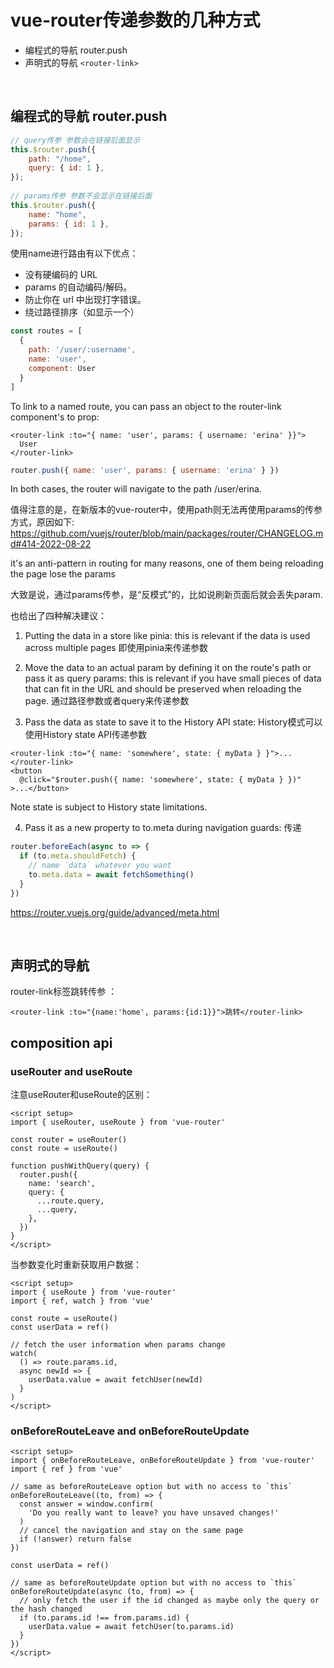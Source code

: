 # vue-router传递参数的几种方式
- 编程式的导航 router.push
- 声明式的导航 `<router-link>`

<br>

## 编程式的导航 router.push
```js
// query传参 参数会在链接后面显示
this.$router.push({
    path: "/home",
    query: { id: 1 },
});
 
// params传参 参数不会显示在链接后面
this.$router.push({
    name: "home",
    params: { id: 1 },
});
```
使用name进行路由有以下优点：
- 没有硬编码的 URL
- params 的自动编码/解码。
- 防止你在 url 中出现打字错误。
- 绕过路径排序（如显示一个）
```js
const routes = [
  {
    path: '/user/:username',
    name: 'user',
    component: User
  }
]
```
To link to a named route, you can pass an object to the router-link component's to prop:
```vue
<router-link :to="{ name: 'user', params: { username: 'erina' }}">
  User
</router-link>
```
```js
router.push({ name: 'user', params: { username: 'erina' } })
```
In both cases, the router will navigate to the path /user/erina.

值得注意的是，在新版本的vue-router中，使用path则无法再使用params的传参方式，原因如下: 
https://github.com/vuejs/router/blob/main/packages/router/CHANGELOG.md#414-2022-08-22

it's an anti-pattern in routing for many reasons, one of them being reloading the page lose the params

大致是说，通过params传参，是“反模式”的，比如说刷新页面后就会丢失param.

也给出了四种解决建议：

1. Putting the data in a store like pinia: this is relevant if the data is used across multiple pages
即使用pinia来传递参数

2. Move the data to an actual param by defining it on the route's path or pass it as query params: 
this is relevant if you have small pieces of data that can fit in the URL and should be preserved when reloading the page.
通过路径参数或者query来传递参数

3. Pass the data as state to save it to the History API state:
History模式可以使用History state API传递参数
```vue
<router-link :to="{ name: 'somewhere', state: { myData } }">...</router-link>
<button
  @click="$router.push({ name: 'somewhere', state: { myData } })"
>...</button>
```
Note state is subject to History state limitations.

4. Pass it as a new property to to.meta during navigation guards:
传递
```js
router.beforeEach(async to => {
  if (to.meta.shouldFetch) {
    // name `data` whatever you want
    to.meta.data = await fetchSomething()
  }
})
```
https://router.vuejs.org/guide/advanced/meta.html

<br>

## 声明式的导航
router-link标签跳转传参 ：
```vue
<router-link :to="{name:'home', params:{id:1}}">跳转</router-link>
```

## composition api
### useRouter and useRoute
注意useRouter和useRoute的区别：
```vue
<script setup>
import { useRouter, useRoute } from 'vue-router'

const router = useRouter()
const route = useRoute()

function pushWithQuery(query) {
  router.push({
    name: 'search',
    query: {
      ...route.query,
      ...query,
    },
  })
}
</script>
```

当参数变化时重新获取用户数据：
```vue
<script setup>
import { useRoute } from 'vue-router'
import { ref, watch } from 'vue'

const route = useRoute()
const userData = ref()

// fetch the user information when params change
watch(
  () => route.params.id,
  async newId => {
    userData.value = await fetchUser(newId)
  }
)
</script>
```

### onBeforeRouteLeave and onBeforeRouteUpdate
```vue
<script setup>
import { onBeforeRouteLeave, onBeforeRouteUpdate } from 'vue-router'
import { ref } from 'vue'

// same as beforeRouteLeave option but with no access to `this`
onBeforeRouteLeave((to, from) => {
  const answer = window.confirm(
    'Do you really want to leave? you have unsaved changes!'
  )
  // cancel the navigation and stay on the same page
  if (!answer) return false
})

const userData = ref()

// same as beforeRouteUpdate option but with no access to `this`
onBeforeRouteUpdate(async (to, from) => {
  // only fetch the user if the id changed as maybe only the query or the hash changed
  if (to.params.id !== from.params.id) {
    userData.value = await fetchUser(to.params.id)
  }
})
</script>
```
